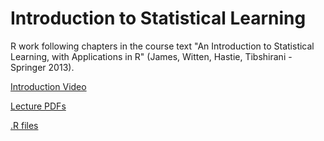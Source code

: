 # Introduction to Statistical Learning

R work following chapters in the course text "An Introduction to Statistical Learning, with Applications in R" (James, Witten, Hastie, Tibshirani - Springer 2013). 

[Introduction Video](https://www.youtube.com/watch?v=St2-97n7atk)

[Lecture PDFs](https://github.com/JustinMShea/Statistical-Learning/tree/master/lecturePDFs)

[.R files](https://github.com/JustinMShea/Statistical-Learning/tree/master/R)